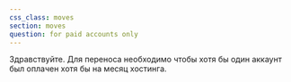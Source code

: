 ```yaml
---
css_class: moves
section: moves
question: for paid accounts only
---
```

Здравствуйте. Для переноса необходимо чтобы хотя бы один аккаунт был оплачен хотя бы на месяц хостинга.
